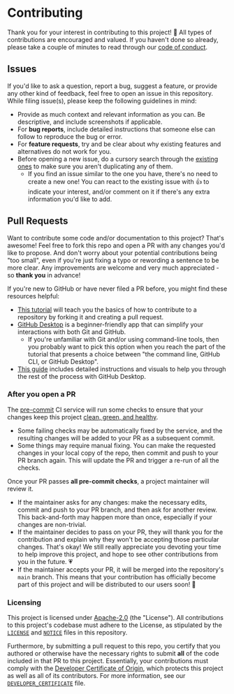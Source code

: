 # Contributing

Thank you for your interest in contributing to this project! 💖 All types of
contributions are encouraged and valued. If you haven't done so already, please
take a couple of minutes to read through our [code of conduct](CODE_OF_CONDUCT.md).

## Issues

If you'd like to ask a question, report a bug, suggest a feature, or provide
any other kind of feedback, feel free to open an issue in this repository.
While filing issue(s), please keep the following guidelines in mind:

- Provide as much context and relevant information as you can.
  Be descriptive, and include screenshots if applicable.
- For **bug reports**, include detailed instructions that someone else can
  follow to reproduce the bug or error.
- For **feature requests**, try and be clear about why existing features and
  alternatives do not work for you.
- Before opening a new issue, do a cursory search through the
  [existing ones](https://github.com/nuztalgia/qibot/issues?q=is%3Aissue)
  to make sure you aren't duplicating any of them.
  - If you find an issue similar to the one you have, there's no need to create
    a new one! You can react to the existing issue with 👍 to indicate your
    interest, and/or comment on it if there's any extra information you'd like
    to add.

## Pull Requests

Want to contribute some code and/or documentation to this project? That's
awesome! Feel free to fork this repo and open a PR with any changes you'd like
to propose. And don't worry about your potential contributions being "too
small", even if you're just fixing a typo or rewording a sentence to be more
clear. Any improvements are welcome and very much appreciated - so **thank you**
in advance!

If you're new to GitHub or have never filed a PR before, you might
find these resources helpful:

- [This tutorial](https://docs.github.com/en/get-started/quickstart/contributing-to-projects)
  will teach you the basics of how to contribute to a repository by forking it
  and creating a pull request.
- [GitHub Desktop](https://desktop.github.com/) is a beginner-friendly app that
  can simplify your interactions with both Git and GitHub.
  - If you're unfamiliar with Git and/or using command-line tools, then you
    probably want to pick this option when you reach the part of the tutorial
    that presents a choice between "the command line, GitHub CLI, or GitHub
    Desktop".
- [This guide](https://docs.github.com/en/desktop/contributing-and-collaborating-using-github-desktop/adding-and-cloning-repositories/cloning-and-forking-repositories-from-github-desktop#forking-a-repository)
  includes detailed instructions and visuals to help you through the rest of
  the process with GitHub Desktop.

### After you open a PR

The [pre-commit](https://pre-commit.com/) CI service will
run some checks to ensure that your changes keep this project
[clean, green, and healthy](https://results.pre-commit.ci/latest/github/nuztalgia/qibot/main).

- Some failing checks may be automatically fixed by the service, and the
  resulting changes will be added to your PR as a subsequent commit.
- Some things may require manual fixing. You can make the requested changes in
  your local copy of the repo, then commit and push to your PR branch again.
  This will update the PR and trigger a re-run of all the checks.

Once your PR passes **all pre-commit checks**, a project maintainer will
review it.

- If the maintainer asks for any changes: make the necessary edits, commit and
  push to your PR branch, and then ask for another review. This back-and-forth
  may happen more than once, especially if your changes are non-trivial.
- If the maintainer decides to pass on your PR, they will thank you for the
  contribution and explain why they won't be accepting those particular changes.
  That's okay! We still really appreciate you devoting your time to help improve
  this project, and hope to see other contributions from you in the future. 💗
- If the maintainer accepts your PR, it will be merged into the repository's
  `main` branch. This means that your contribution has officially become part
  of this project and will be distributed to our users soon! 🎉

### Licensing

This project is licensed under
[Apache-2.0](http://www.apache.org/licenses/LICENSE-2.0) (the "License").
All contributions to this project's codebase must adhere to the License,
as stipulated by the [`LICENSE`](/LICENSE) and [`NOTICE`](/NOTICE.md)
files in this repository.

Furthermore, by submitting a pull request to this repo, you certify that you
authored or otherwise have the necessary rights to submit **all** of the code
included in that PR to this project. Essentially, your contributions must comply
with the [Developer Certificate of Origin](https://developercertificate.org/),
which protects this project as well as all of its contributors. For more
information, see our [`DEVELOPER_CERTIFICATE`](DEVELOPER_CERTIFICATE.md) file.
